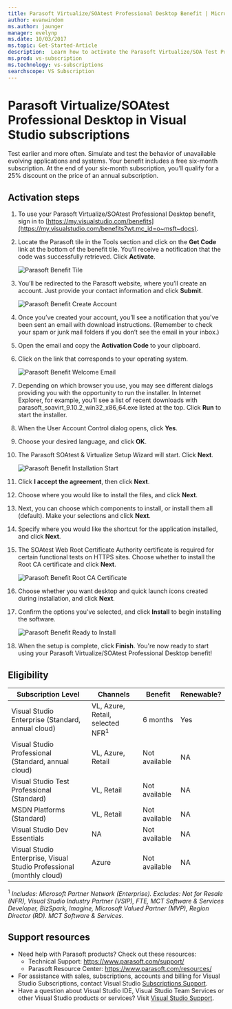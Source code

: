 ```yaml
---
title: Parasoft Virtualize/SOAtest Professional Desktop Benefit | Microsoft Docs
author: evanwindom
ms.author: jaunger
manager: evelynp
ms.date: 10/03/2017
ms.topic: Get-Started-Article
description:  Learn how to activate the Parasoft Virtualize/SOA Test Professional subscription included in your Visual Studio subscription. 
ms.prod: vs-subscription
ms.technology: vs-subscriptions
searchscope: VS Subscription
---
```


# Parasoft Virtualize/SOAtest Professional Desktop in Visual Studio subscriptions

Test earlier and more often.  Simulate and test the behavior of unavailable evolving applications and systems.  Your benefit includes a free six-month subscription.  At the end of your six-month subscription, you’ll qualify for a 25% discount on the price of an annual subscription.  


## Activation steps

1.	To use your Parasoft Virtualize/SOAtest Professional Desktop benefit, sign in to [https://my.visualstudio.com/benefits](https://my.visualstudio.com/benefits?wt.mc_id=o~msft~docs).

2.  Locate the Parasoft tile in the Tools section and click on the **Get Code** link at the bottom of the benefit tile.   You’ll receive a notification that the code was successfully retrieved.  Click **Activate**.

    ![Parasoft Benefit Tile](_img\vs-parasoft\vs-parasoft-tile.png)

2.	You’ll be redirected to the Parasoft website, where you’ll create an account.  Just provide your contact information and click **Submit**. 

    ![Parasoft Benefit Create Account](_img\vs-parasoft\vs-parasoft-account-cropped.png)


3.	Once you’ve created your account, you’ll see a notification that you've been sent an email with download instructions.  (Remember to check your spam or junk mail folders if you don’t see the email in your inbox.)

4.  Open the email and copy the **Activation Code** to your clipboard. 

5.  Click on the link that corresponds to your operating system.  

    ![Parasoft Benefit Welcome Email](_img\vs-parasoft\vs-parasoft-email.png)

6.	Depending on which browser you use, you may see different dialogs providing you with the opportunity to run the installer.  In Internet Explorer, for example, you’ll see a list of recent downloads with parasoft_soavirt_9.10.2_win32_x86_64.exe listed at the top. Click **Run** to start the installer. 

7.	When the User Account Control dialog opens, click **Yes**.

8.	Choose your desired language, and click **OK**.

9.	The Parasoft SOAtest & Virtualize Setup Wizard will start.  Click **Next**.

    ![Parasoft Benefit Installation Start](_img\vs-parasoft\vs-parasoft-start-install.png)

10.	Click **I accept the agreement**, then click **Next**. 

11.	Choose where you would like to install the files, and click **Next**. 

12.	Next, you can choose which components to install, or install them all (default).  Make your selections and click **Next**.  

13.	Specify where you would like the shortcut for the application installed, and click **Next**. 

14.	The SOAtest Web Root Certificate Authority certificate is required for certain functional tests on HTTPS sites.  Choose whether to install the Root CA certificate and click **Next**.  

    ![Parasoft Benefit  Root CA Certificate](_img\vs-parasoft\vs-parasoft-install-root-ca.png)

15.	Choose whether you want desktop and quick launch icons created during installation, and click **Next**. 

16.	Confirm the options you've selected, and click **Install** to begin installing the software. 

    ![Parasoft Benefit Ready to Install](_img\vs-parasoft\vs-parasoft-ready-to-install.png)

17.	When the setup is complete, click **Finish**. You're now ready to start using your Parasoft Virtualize/SOAtest Professional Desktop benefit!

## Eligibility
| Subscription Level                                                 |     Channels                                            | Benefit                                                          | Renewable?    |
|--------------------------------------------------------------------|---------------------------------------------------------|------------------------------------------------------------------|---------------|
| Visual Studio Enterprise (Standard, annual cloud)   | VL, Azure, Retail,  selected NFR<sup>1</sup> | 6 months       |  Yes       |
| Visual Studio Professional (Standard, annual cloud) | VL, Azure, Retail                                       | Not available                                                           |NA         |
| Visual Studio Test Professional (Standard)                         | VL, Retail                                              | Not available                                                           |NA         |
| MSDN Platforms (Standard)                                          | VL, Retail                                              | Not available                                                           |NA         |
| Visual Studio Dev Essentials | NA  | Not available|NA |
| Visual Studio Enterprise, Visual Studio Professional (monthly cloud) | Azure                                       | Not available                                                           |NA|

<sup>1</sup>  *Includes: Microsoft Partner Network (Enterprise).  Excludes:  Not for Resale (NFR), Visual Studio Industry Partner (VSIP), FTE, MCT Software & Services Developer, BizSpark, Imagine, Microsoft Valued Partner (MVP), Region Director (RD).  MCT Software & Services.*



## Support resources
-  Need help with Parasoft products?  Check out these resources:
    - Technical Support:  https://www.parasoft.com/support/ 
    - Parasoft Resource Center:  https://www.parasoft.com/resources/ 
-  For assistance with sales, subscriptions, accounts and billing for Visual Studio Subscriptions, contact Visual Studio [Subscriptions Support](https://www.visualstudio.com/subscriptions/support/).
-  Have a question about Visual Studio IDE, Visual Studio Team Services or other Visual Studio products or services?  Visit [Visual Studio Support](https://www.visualstudio.com/support/). 